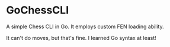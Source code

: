 # GoChessCLI

A simple Chess CLI in Go. It employs custom FEN loading ability.

It can't do moves, but that's fine. I learned Go syntax at least!
